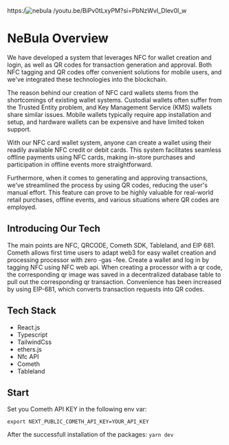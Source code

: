 https:/![nebula](https://github.com/ETHGlobal-Online-ChainWave/Nebula/assets/59263564/0d16fbd6-351b-4f98-8144-02c1dc33b6a1)
/youtu.be/BiPv0tLxyPM?si=PbNzWvl_Dlev0l_w
# NeBula Overview

We have developed a system that leverages NFC for wallet creation and login, as well as QR codes for transaction generation and approval. Both NFC tagging and QR codes offer convenient solutions for mobile users, and we've integrated these technologies into the blockchain.

The reason behind our creation of NFC card wallets stems from the shortcomings of existing wallet systems. Custodial wallets often suffer from the Trusted Entity problem, and Key Management Service (KMS) wallets share similar issues. Mobile wallets typically require app installation and setup, and hardware wallets can be expensive and have limited token support.

With our NFC card wallet system, anyone can create a wallet using their readily available NFC credit or debit cards. This system facilitates seamless offline payments using NFC cards, making in-store purchases and participation in offline events more straightforward.

Furthermore, when it comes to generating and approving transactions, we've streamlined the process by using QR codes, reducing the user's manual effort. This feature can prove to be highly valuable for real-world retail purchases, offline events, and various situations where QR codes are employed.

## Introducing Our Tech
The main points are NFC, QRCODE, Cometh SDK, Tableland, and EIP 681.
Cometh allows first time users to adapt web3 for easy wallet creation and processing processor with zero -gas -fee.
Create a wallet and log in by tagging NFC using NFC web api.
When creating a processor with a qr code, the corresponding qr image was saved in a decentralized database table to pull out the corresponding qr transaction.
Convenience has been increased by using EIP-681, which converts transaction requests into QR codes.

## Tech Stack
- React.js
- Typescript
- TailwindCss
- ethers.js
- Nfc API
- Cometh
- Tableland


## Start

Set you Cometh API KEY in the following env var:

```
export NEXT_PUBLIC_COMETH_API_KEY=YOUR_API_KEY
```

After the successfull installation of the packages: `yarn dev`
